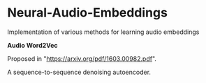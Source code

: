 # Neural-Audio-Embeddings
Implementation of various methods for learning audio embeddings

<b>Audio Word2Vec</b>
  
Proposed in "https://arxiv.org/pdf/1603.00982.pdf".

A sequence-to-sequence denoising autoencoder.
